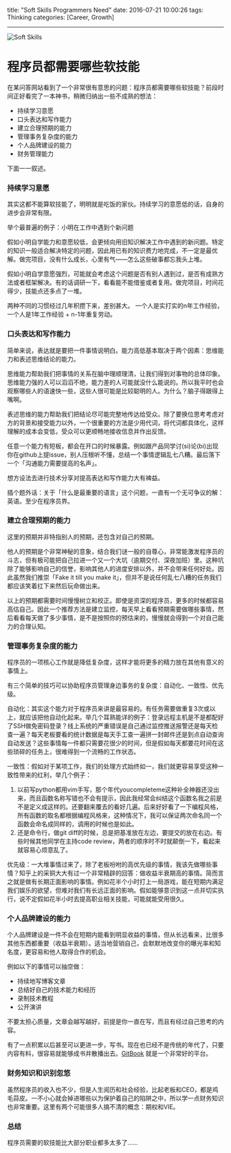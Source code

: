 title: "Soft Skills Programmers Need"
date: 2016-07-21 10:00:26
tags: Thinking
categories: [Career, Growth]

---

![Soft Skills](https://wenzhong-1259152588.cos.ap-beijing.myqcloud.com/img/blog/soft_skills.png)

# 程序员都需要哪些软技能
在某问答网站看到了一个非常很有意思的问题：程序员都需要哪些软技能？前段时间正好看完了一本神书，稍微归纳出一些不成熟的想法：

* 持续学习意愿
* 口头表达和写作能力
* 建立合理预期的能力
* 管理事务复杂度的能力
* 个人品牌建设的能力
* 财务管理能力

下面一一叙述。

<!-- more -->

### 持续学习意愿
其实这都不能算软技能了，明明就是吃饭的家伙。持续学习的意愿低的话，自身的进步会非常有限。

举个最普遍的例子：小明在工作中遇到个新问题

假如小明自学能力和意愿较低，会更倾向用旧知识解决工作中遇到的新问题。特定的知识一般适合解决特定的问题，因此用已有的知识费力地完成，不一定是最优解。做完项目，没有什么成长，心里有气——怎么这些破事都忘我头上堆。

假如小明自学意愿强烈，可能就会考虑这个问题是否有别人遇到过，是否有成熟方法或者框架解决。有的话调研一下，看看能不能借鉴或者复用。做完项目，时间花得少，技能点还多点了一堆。

两种不同的习惯经过几年积攒下来，差别甚大。
一个人是实打实的n年工作经验，一个人是1年工作经验 + n-1年重复劳动。


### 口头表达和写作能力
简单来说，表达就是要把一件事情说明白。能力高低基本取决于两个因素：思维能力和表述思维结论的能力。

思维能力帮助我们把事情的关系在脑中理顺理清，让我们得到对事物的总体印象。思维能力强的人可以滔滔不绝，能力差的人可能就没什么能说的。所以我平时也会观察哪些人的语速快一些，这些人很可能是比较聪明的人。为什么？脑子得跟得上嘴啊。

表述思维的能力帮助我们把结论尽可能完整地传达给受众。除了要换位思考考虑对方的背景和接受能力以外，一个很重要的方法是少用代词，将代词都具体化，这样理解的成本会变低，受众可以更顺畅地接收信息并作出反馈。

任意一个能力有短板，都会在开口的时候暴露。例如跟产品同学讨(si)论(bi)出现你在github上提issue，别人压根听不懂，总结一个事情逻辑乱七八糟。最后落下一个「沟通能力需要提高的名声」。

想方设法去进行技术分享对提高表达和写作能力大有裨益。

插个题外话：关于「什么是最重要的语言」这个问题，一直有一个无可争议的解：英语。至少在程序员界。

### 建立合理预期的能力

这里的预期并非特指别人的预期，还包含对自己的预期。

他人的预期是个非常神秘的意象，结合我们谜一般的自尊心，非常能激发程序员的斗志，但有极可能把自己拉进一个又一个大坑（逾期交付、深夜加班）里。这种坑除了能够影响自己的信誉，影响其他人的进度安排以外，并不会带来任何好处。因此虽然我们推崇「Fake it till you make it」，但并不是说任何乱七八糟的任务我们都应该笑着扛下来然后玩命做出来。

以上的预期都需要时间慢慢树立和校正。即使是资深的程序员，更多的时候都容易高估自己。因此一个推荐方法是建立监控，每天早上看看预期需要做哪些事情，然后看看每天做了多少事情，是不是按照你的预估来的，慢慢就会得到一个对自己能力的合理认知。


### 管理事务复杂度的能力

程序员的一项核心工作就是降低复杂度，这样才能将更多的精力放在其他有意义的事情上。

有三个简单的技巧可以协助程序员管理身边事务的复杂度：自动化、一致性、优先级。

自动化：其实这个能力对于程序员来讲是最容易的。有任务需要做重复3次或以上，就应该把他自动化起来。举几个耳熟能详的例子：登录远程主机是不是都配好了SSH做免密码登录？线上系统的严重错误是自己通过监控推送报警还是每天检查一遍？每天老板要看的统计数据是每天手工查一遍拼一封邮件还是到点自动查询自动发送？这些事情每一件都只需要花很少的时间，但是假如每天都要花时间在这些琐碎的任务上，很难得到一个流畅的工作状态。

一致性：假如对于某项工作，我们的处理方式始终如一，我们就更容易享受这种一致性带来的红利，举几个例子：
1. 以前写python都用vim手写，那个年代youcompleteme这种补全神器还没出来，而且函数名称写错也不会有提示，因此我经常会纠结这个函数名我之前是不是定义成这样的。还要翻来覆去的看好几遍。后来好好看了一下编程风格，所有函数的取名都根据编程风格来，这种情况下，我可以保证两次命名同一个函数会命名成同样的，调用的时候也是如此。
2. 还是命令行，做git diff的时候，总是把基准放在左边，要提交的放在右边。有些时候其他同学在主持code review，两者的顺序时不时就颠倒一下，看起来就容易心烦意乱了。

优先级：一大堆事情过来了，除了老板吩咐的高优先级的事情，我该先做哪些事情？知乎上的采铜大大有过一个非常精辟的回答：做收益半衰期高的事情。简而言之就是做有长期正面影响的事情。例如花半个小时打上一局游戏，能在短期内满足我们娱乐的欲望，但难对我们有长远正面的影响。假如能够意识到这一点并切实执行，说不定假如花半小时去提高职业相关技能，可能就能受用很久。

### 个人品牌建设的能力

个人品牌建设是一件不会在短期内能看到明显收益的事情，但从长远看来，比很多其他东西都重要（收益半衰期）。适当地营销自己，会默默地改变你的曝光率和知名度，更容易和他人取得合作的机会。

例如以下的事情可以抽空做：

* 持续地写博客文章
* 总结好自己的技术能力和经历
* 录制技术教程
* 公开演讲

不要太担心质量，文章会越写越好，前提是你一直在写，而且有经过自己思考的内容。

有了一点积累以后甚至可以更进一步，写书。现在也已经不是传统的年代了，只要内容有料，很容易就能够成书并散播出去。[GitBook](https://www.gitbook.com/) 就是一个非常好的平台。


### 财务知识和识别忽悠
虽然程序员的收入也不少，但是人生阅历和社会经验，比起老板和CEO，都是鸡毛蒜皮。一不小心就会掉进哪些以为保护着自己的陷阱之中，所以学一点财务知识也非常重要。这里有两个可能很多人搞不清的概念：期权和VIE。

### 总结
程序员需要的软技能比大部分职业都多太多了……
